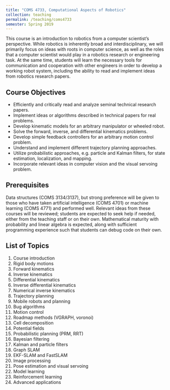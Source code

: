 ```yaml
---
title: "COMS 4733, Computational Aspects of Robotics"
collection: teaching
permalink: /teaching/coms4733
semester: Spring 2019
---
```


This course is an introduction to robotics from a computer scientist’s perspective. While robotics is inherently broad and interdisciplinary, we will primarily focus on ideas with roots in computer science, as well as the roles that a computer scientist would play in a robotics research or engineering task. At the same time, students will learn the necessary tools for communication and cooperation with other engineers in order to develop a working robot system, including the ability to read and implement ideas from robotics research papers.

## Course Objectives
- Efficiently and critically read and analyze seminal technical research papers.
- Implement ideas or algorithms described in technical papers for real problems.
- Develop kinematic models for an arbitrary manipulator or wheeled robot.
- Solve the forward, inverse, and differential kinematics problems.
- Develop simple feedback controllers for an arbitrary motion control problem.
- Understand and implement different trajectory planning approaches.
- Utilize probabilistic approaches, e.g. particle and Kalman filters, for state estimation, localization, and mapping.
- Incorporate relevant ideas in computer vision and the visual servoing problem.

## Prerequisites
Data structures (COMS 3134/3137), but strong preference will be given to those who have taken artificial intelligence (COMS 4701) or machine learning (COMS 4771) and performed well. Relevant ideas from these courses will be reviewed; students are expected to seek help if needed, either from the teaching staff or on their own. Mathematical maturity with probability and linear algebra is expected, along with sufficient programming experience such that students can debug code on their own.

## List of Topics
1. Course introduction
2. Rigid body motions
3. Forward kinematics
4. Inverse kinematics
5. Differential kinematics
6. Inverse differential kinematics
7. Numerical inverse kinematics
8. Trajectory planning
9. Mobile robots and planning
10. Bug algorithms
11. Motion control
12. Roadmap methods (VGRAPH, voronoi)
13. Cell decomposition
14. Potential fields
15. Probabilistic planning (PRM, RRT)
16. Bayesian filtering
17. Kalman and particle filters
18. Graph SLAM
19. EKF-SLAM and FastSLAM
20. Image processing
21. Pose estimation and visual servoing
22. Model learning
23. Reinforcement learning
24. Advanced applications
